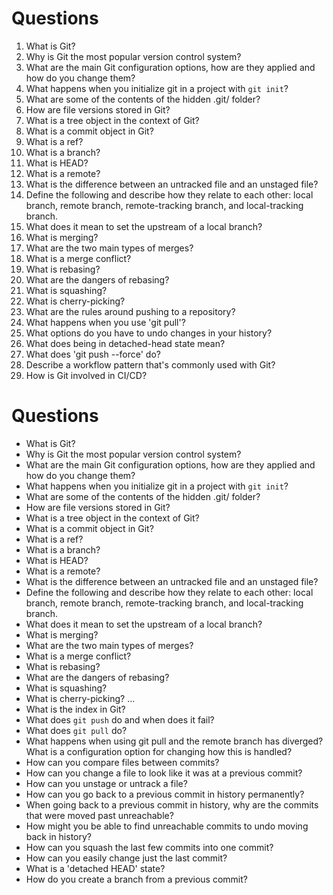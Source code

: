 # Questions
1. What is Git? 
2. Why is Git the most popular version control system?
3. What are the main Git configuration options, how are they applied and how do you change them?
4. What happens when you initialize git in a project with `git init`?
5. What are some of the contents of the hidden .git/ folder?  
6. How are file versions stored in Git?
7. What is a tree object in the context of Git?
8. What is a commit object in Git?
9. What is a ref?
10. What is a branch?
11. What is HEAD?
12. What is a remote?
13. What is the difference between an untracked file and an unstaged file?
14. Define the following and describe how they relate to each other: local branch, remote branch, remote-tracking branch, and local-tracking branch.
15. What does it mean to set the upstream of a local branch?
16. What is merging?
17. What are the two main types of merges?
18. What is a merge conflict?
19. What is rebasing?
20. What are the dangers of rebasing?
21. What is squashing?
22. What is cherry-picking?
23. What are the rules around pushing to a repository?
24. What happens when you use 'git pull'?
25. What options do you have to undo changes in your history?
26. What does being in detached-head state mean?
27. What does 'git push --force' do?
28. Describe a workflow pattern that's commonly used with Git?
29. How is Git involved in CI/CD?



# Questions
- What is Git?
- Why is Git the most popular version control system?
- What are the main Git configuration options, how are they applied and how do you change them?
- What happens when you initialize git in a project with `git init`?
- What are some of the contents of the hidden .git/ folder?
- How are file versions stored in Git?
- What is a tree object in the context of Git?
- What is a commit object in Git?
- What is a ref?
- What is a branch?
- What is HEAD?
- What is a remote?
- What is the difference between an untracked file and an unstaged file?
- Define the following and describe how they relate to each other: local branch, remote branch, remote-tracking branch, and local-tracking branch.
- What does it mean to set the upstream of a local branch?
- What is merging?
- What are the two main types of merges?
- What is a merge conflict?
- What is rebasing?
- What are the dangers of rebasing? 
- What is squashing?
- What is cherry-picking?
  ...
- What is the index in Git?
- What does `git push` do and when does it fail?
- What does `git pull` do?
- What happens when using git pull and the remote branch has diverged? What is a configuration option for changing how this is handled?
- How can you compare files between commits?
- How can you change a file to look like it was at a previous commit?
- How can you unstage or untrack a file?
- How can you go back to a previous commit in history permanently?
- When going back to a previous commit in history, why are the commits that were moved past unreachable? 
- How might you be able to find unreachable commits to undo moving back in history?
- How can you squash the last few commits into one commit?
- How can you easily change just the last commit?
- What is a 'detached HEAD' state?
- How do you create a branch from a previous commit? 
